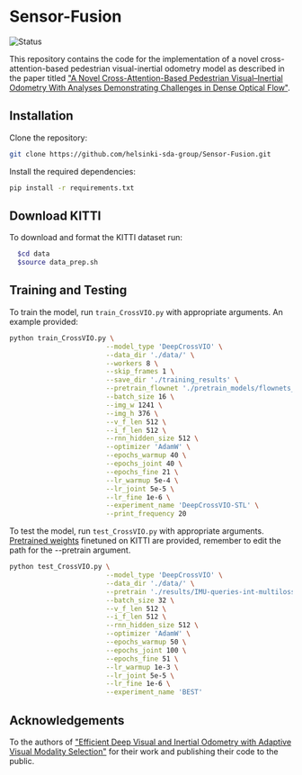 # Sensor-Fusion

![Status](https://img.shields.io/badge/Status-Completed-green)

This repository contains the code for the implementation of a novel cross-attention-based pedestrian visual-inertial odometry model as described in the paper titled ["A Novel Cross-Attention-Based Pedestrian Visual–Inertial Odometry With Analyses Demonstrating Challenges in Dense Optical Flow"](https://ieeexplore.ieee.org/abstract/document/10363184).

## Installation

Clone the repository:

```bash
git clone https://github.com/helsinki-sda-group/Sensor-Fusion.git
```

Install the required dependencies:

```bash
pip install -r requirements.txt
```

## Download KITTI
To download and format the KITTI dataset run:

```bash
  $cd data
  $source data_prep.sh
```

## Training and Testing

To train the model, run `train_CrossVIO.py` with appropriate arguments. An example provided:

```bash
python train_CrossVIO.py \
                        --model_type 'DeepCrossVIO' \
                        --data_dir './data/' \
                        --workers 8 \
                        --skip_frames 1 \
                        --save_dir './training_results' \
                        --pretrain_flownet './pretrain_models/flownets_bn_EPE2.459.pth.tar'\
                        --batch_size 16 \
                        --img_w 1241 \
                        --img_h 376 \
                        --v_f_len 512 \
                        --i_f_len 512 \
                        --rnn_hidden_size 512 \
                        --optimizer 'AdamW' \
                        --epochs_warmup 40 \
                        --epochs_joint 40 \
                        --epochs_fine 21 \
                        --lr_warmup 5e-4 \
                        --lr_joint 5e-5 \
                        --lr_fine 1e-6 \
                        --experiment_name 'DeepCrossVIO-STL' \
                        --print_frequency 20
```

To test the model, run `test_CrossVIO.py` with appropriate arguments. [Pretrained weights](https://drive.google.com/file/d/1K9si144jhC9fmmEIxuJQ-p3EkGs4h6r9/view?usp=drive_link) finetuned on KITTI are provided, remember to edit the path for the --pretrain argument.

```bash
python test_CrossVIO.py \
                        --model_type 'DeepCrossVIO' \
                        --data_dir './data/' \
                        --pretrain './results/IMU-queries-int-multiloss-2/checkpoints/best_5.50.pth' \
                        --batch_size 32 \
                        --v_f_len 512 \
                        --i_f_len 512 \
                        --rnn_hidden_size 512 \
                        --optimizer 'AdamW' \
                        --epochs_warmup 50 \
                        --epochs_joint 100 \
                        --epochs_fine 51 \
                        --lr_warmup 1e-3 \
                        --lr_joint 5e-5 \
                        --lr_fine 1e-6 \
                        --experiment_name 'BEST'
```

## Acknowledgements

To the authors of ["Efficient Deep Visual and Inertial Odometry with Adaptive Visual Modality Selection"](https://arxiv.org/pdf/2205.06187.pdf) for their work and publishing their code to the public.



